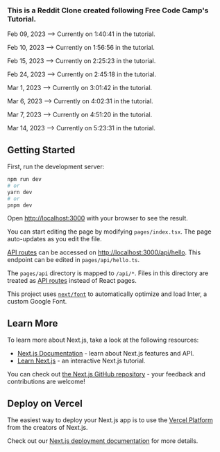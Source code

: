 ### This is a Reddit Clone created following Free Code Camp's Tutorial.

Feb 09, 2023 --> Currently on 1:40:41 in the tutorial.

Feb 10, 2023 --> Currently on 1:56:56 in the tutorial.

Feb 15, 2023 --> Currently on 2:25:23 in the tutorial.

Feb 24, 2023 --> Currently on 2:45:18 in the tutorial.

Mar 1, 2023 --> Currently on 3:01:42 in the tutorial.

Mar 6, 2023 --> Currently on 4:02:31 in the tutorial.

Mar 7, 2023 --> Currently on 4:51:20 in the tutorial.

Mar 14, 2023 --> Currently on 5:23:31 in the tutorial.

## Getting Started

First, run the development server:

```bash
npm run dev
# or
yarn dev
# or
pnpm dev
```

Open [http://localhost:3000](http://localhost:3000) with your browser to see the result.

You can start editing the page by modifying `pages/index.tsx`. The page auto-updates as you edit the file.

[API routes](https://nextjs.org/docs/api-routes/introduction) can be accessed on [http://localhost:3000/api/hello](http://localhost:3000/api/hello). This endpoint can be edited in `pages/api/hello.ts`.

The `pages/api` directory is mapped to `/api/*`. Files in this directory are treated as [API routes](https://nextjs.org/docs/api-routes/introduction) instead of React pages.

This project uses [`next/font`](https://nextjs.org/docs/basic-features/font-optimization) to automatically optimize and load Inter, a custom Google Font.

## Learn More

To learn more about Next.js, take a look at the following resources:

- [Next.js Documentation](https://nextjs.org/docs) - learn about Next.js features and API.
- [Learn Next.js](https://nextjs.org/learn) - an interactive Next.js tutorial.

You can check out [the Next.js GitHub repository](https://github.com/vercel/next.js/) - your feedback and contributions are welcome!

## Deploy on Vercel

The easiest way to deploy your Next.js app is to use the [Vercel Platform](https://vercel.com/new?utm_medium=default-template&filter=next.js&utm_source=create-next-app&utm_campaign=create-next-app-readme) from the creators of Next.js.

Check out our [Next.js deployment documentation](https://nextjs.org/docs/deployment) for more details.

